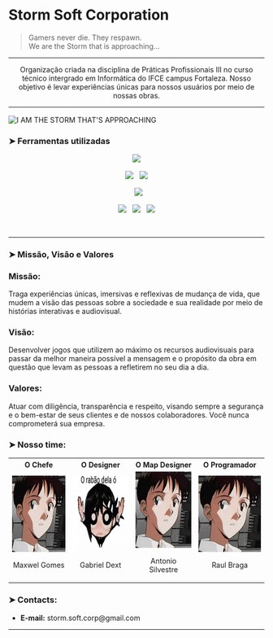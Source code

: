 # **Storm Soft Corporation**

> Gamers never die. They respawn.<br>
> We are the Storm that is approaching... 

---

<p align='center'>
 Organização criada na disciplina de Práticas Profissionais III no curso técnico intergrado em Informática do IFCE campus Fortaleza.
Nosso objetivo é levar experiências únicas para nossos usuários por meio de nossas obras.</p>

---

  <img align='center' src="https://i.imgur.com/FGXnSlj.png" title="I AM THE STORM THAT'S APPROACHING"/>
<br>

### ➤ Ferramentas utilizadas
<p  align="center">

<img src="https://img.shields.io/badge/javascript%20-%23323330.svg?&style=for-the-badge&logo=javascript&logoColor=%23F7DF1E" height="25"/>
  </p>
  <p  align="center">

<img src="https://img.shields.io/badge/html5-%23E34F26.svg?style=for-the-badge&logo=html5&logoColor=white" height="25"/>  
  &nbsp;
<img src="https://img.shields.io/badge/css3-%231572B6.svg?style=for-the-badge&logo=css3&logoColor=white" height="25"/>
  </p>
  
  <p  align="center">
  &nbsp;
<img src="https://img.shields.io/badge/Visual%20Studio%20Code-0078d7.svg?style=for-the-badge&logo=visual-studio-code&logoColor=white" height="25"/>  
 </p>
 <p align="center">

<img src="https://img.shields.io/badge/github-%23121011.svg?style=for-the-badge&logo=github&logoColor=white" height="25">
  &nbsp;
<img src="https://img.shields.io/badge/git-%23F05033.svg?style=for-the-badge&logo=git&logoColor=white" height="25">
  &nbsp;
<img src="https://img.shields.io/badge/rpgmaker-0078D6?style=for-the-badge&logo=rpgmaker&logoColor=white" height="25">

</p>
<br>

---

### ➤ Missão, Visão e Valores

<h3> Missão: </h3> 
  <p> Traga experiências únicas, imersivas e reflexivas de mudança de vida, que mudem
  a visão das pessoas sobre a sociedade e sua realidade por meio de histórias interativas e
  audiovisual. </p>
  
<h3> Visão: </h3>
 <p> Desenvolver jogos que utilizem ao máximo os recursos audiovisuais para passar da melhor maneira possível
  a mensagem e o propósito da obra em questão que levam as pessoas a refletirem no seu dia a dia. </p>

<h3> Valores: </h3>
  <p> 
Atuar com diligência, transparência e respeito, visando sempre a segurança e o bem-estar de seus clientes e de nossos colaboradores.
  Você nunca comprometerá sua empresa. </p>

  
### ➤ Nosso time:
<table>
 <tr>
  <th> <b> O Chefe </b> </th>
  <th> <b> O Designer </b> </th>
  <th> <b> O Map Designer </b> </th>
  <th> <b> O Programador </b> </th>
 </tr>
 <tr>
  <td> <img src='profile/images/team_icons/maxwel_o_chefejpeg.jpeg' width='150px' height='150px'/> <br> <p align='center'> Maxwel Gomes </p></td>
  <td> <img src='profile/images/team_icons/o designer.jpeg' width='150px' height='150px'/> <br> <p align='center'> Gabriel Dext </p></td>
  <td> <img src='profile/images/team_icons/maxwel_o_chefejpeg.jpeg' width='150px' height='150px'/> <br> <p align='center'> Antonio Silvestre </p></td>
  <td> <img src='profile/images/team_icons/maxwel_o_chefejpeg.jpeg' width='150px' height='150px'/> <br> <p align='center'> Raul Braga </p></td>
 </tr>
  
</table>

### ➤ Contacts:

<ul>
  <li> <b>E-mail:</b> storm.soft.corp@gmail.com </li>
</ul>

--- 
</div>
